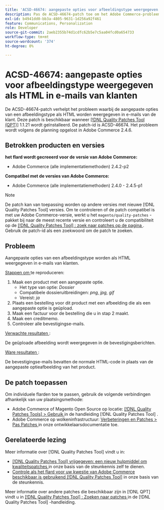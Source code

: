 ```yaml
---
title: 'ACSD-46674: aangepaste opties voor afbeeldingstype weergegeven als HTML in e-mails van klanten'
description: Pas de ACSD-46674-patch toe om het Adobe Commerce-probleem op te lossen, waarbij aangepaste opties voor afbeeldingstypen als HTML worden weergegeven in e-mails van klanten.
exl-id: b4941dd0-bb3a-4805-9631-1d256a92f461
feature: Communications, Personalization
role: Developer
source-git-commit: 2aeb2355b74d1cdfc62b5e7c5aa04fcd0a654733
workflow-type: tm+mt
source-wordcount: '374'
ht-degree: 0%

---
```


# ACSD-46674: aangepaste opties voor afbeeldingstype weergegeven als HTML in e-mails van klanten

De ACSD-46674-patch verhelpt het probleem waarbij de aangepaste opties van een afbeeldingstype als HTML worden weergegeven in e-mails van de klant. Deze patch is beschikbaar wanneer [[!DNL Quality Patches Tool (QPT)]](/help/announcements/adobe-commerce-announcements/magento-quality-patches-released-new-tool-to-self-serve-quality-patches.md) 1.1.21 wordt geïnstalleerd. De patch-id is ACSD-46674. Het probleem wordt volgens de planning opgelost in Adobe Commerce 2.4.6.

## Betrokken producten en versies

**het flard wordt gecreeerd voor de versie van Adobe Commerce:**

* Adobe Commerce (alle implementatiemethoden) 2.4.2-p2

**Compatibel met de versies van Adobe Commerce:**

* Adobe Commerce (alle implementatiemethoden) 2.4.0 - 2.4.5-p1

>[!NOTE]
>
>De patch kan van toepassing worden op andere versies met nieuwe [!DNL Quality Patches Tool] versies. Om te controleren of de patch compatibel is met uw Adobe Commerce-versie, werkt u het `magento/quality-patches` -pakket bij naar de meest recente versie en controleert u de compatibiliteit op de [[!DNL Quality Patches Tool] : zoek naar patches op de pagina ](https://experienceleague.adobe.com/tools/commerce-quality-patches/index.html?lang=nl-NL) . Gebruik de patch-id als een zoekwoord om de patch te zoeken.

## Probleem

Aangepaste opties van een afbeeldingstype worden als HTML weergegeven in e-mails van klanten.

<u> Stappen om </u> te reproduceren:

1. Maak een product met een aangepaste optie.
   * Het type van optie: *Dossier*
   * Compatibele dossieruitbreidingen: *png, jpg, gif*
   * Vereist: *ja*
1. Plaats een bestelling voor dit product met een afbeelding die als een aangepaste optie is geüpload.
1. Maak een factuur voor de bestelling die u in stap 2 maakt.
1. Maak een creditmemo.
1. Controleer alle bevestigingse-mails.

<u> Verwachte resultaten </u>:

De geüploade afbeelding wordt weergegeven in de bevestigingsberichten.

<u> Ware resultaten </u>:

De bevestigingse-mails bevatten de normale HTML-code in plaats van de aangepaste optieafbeelding van het product.

## De patch toepassen

Om individuele flarden toe te passen, gebruik de volgende verbindingen afhankelijk van uw plaatsingsmethode:

* Adobe Commerce of Magento Open Source op locatie: [[!DNL Quality Patches Tools]  > Gebruik ](https://experienceleague.adobe.com/docs/commerce-operations/tools/quality-patches-tool/usage.html?lang=nl-NL) in de handleiding [!DNL Quality Patches Tool] .
* Adobe Commerce op wolkeninfrastructuur: [ Verbeteringen en Patches > Pas Patches ](https://experienceleague.adobe.com/nl/docs/commerce-cloud-service/user-guide/develop/upgrade/apply-patches) in onze ontwikkelaarsdocumentatie toe.

## Gerelateerde lezing

Meer informatie over [!DNL Quality Patches Tool] vindt u in:

* [[!DNL Quality Patches Tool]  vrijgegeven: een nieuw hulpmiddel om kwaliteitspatches ](/help/announcements/adobe-commerce-announcements/magento-quality-patches-released-new-tool-to-self-serve-quality-patches.md) in onze basis van de steunkennis zelf te dienen.
* [ Controle als het flard voor uw kwestie van Adobe Commerce beschikbaar is gebruikend  [!DNL Quality Patches Tool]](/help/support-tools/patches-available-in-qpt-tool/check-patch-for-magento-issue-with-magento-quality-patches.md) in onze basis van de steunkennis.

Meer informatie over andere patches die beschikbaar zijn in [!DNL QPT] vindt u in [[!DNL Quality Patches Tool] : Zoeken naar patches ](https://experienceleague.adobe.com/tools/commerce-quality-patches/index.html?lang=nl-NL) in de [!DNL Quality Patches Tool] -handleiding.
